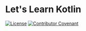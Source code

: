 # Let's Learn Kotlin 

[![License](https://img.shields.io/dub/l/vibe-d.svg)](https://github.com/thermondo/lets-learn-kotlin/blob/main/LICENSE)
[![Contributor Covenant](https://img.shields.io/badge/Contributor%20Covenant-2.1-4baaaa.svg)](CODE_OF_CONDUCT.md)

